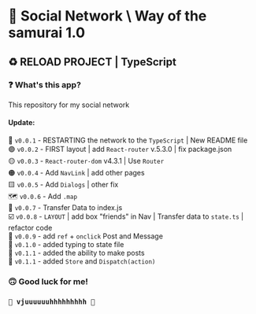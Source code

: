 # 🤖 Social Network \ Way of the samurai 1.0 #
## ♻️ RELOAD PROJECT | TypeScript ##
### ❓ What's this app? ###
This repository for my social network

#### Update: ####
🔘 `v0.0.1` - RESTARTING the network to the `TypeScript` | New README file  
🟣 `v0.0.2` - FIRST layout | add `React-router` v.5.3.0 | fix package.json  
🟡 `v0.0.3` - `React-router-dom` v4.3.1 | Use `Router`  
🟠 `v0.0.4` - Add `NavLink` | add other pages  
🟨 `v0.0.5` - Add `Dialogs` | other fix  
🗺️ `v0.0.6` - Add `.map`   
🚚  `v0.0.7` - Transfer Data to index.js  
☑️ `v0.0.8` - `LAYOUT` | add box "friends" in Nav | Transfer data to `state.ts` | refactor code  
🌴    `v0.0.9` - add `ref` + `onclick` Post and Message  
🔧 `v0.1.0` - added typing to state file  
📝 `v0.1.1` - added the ability to make posts  
📨 `v0.1.1` - added `Store` and `Dispatch(action)`
### 🙃 Good luck for me! ###
### `🚀 vjuuuuuuhhhhhhhhh 🚀` ###
